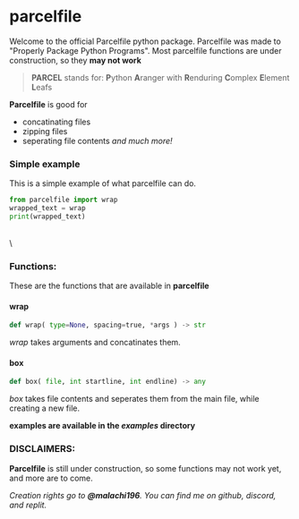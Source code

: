 
# parcelfile

Welcome to the official Parcelfile python package. Parcelfile was made to "Properly Package Python Programs".
Most parcelfile functions are under construction, so they __may not work__

> __PARCEL__ stands for: 
**P**ython 
**A**ranger with 
**R**enduring 
**C**omplex 
**E**lement 
**L**eafs

__Parcelfile__ is good for 
+ concatinating files
+ zipping files
+ seperating file contents
 _and much more!_

### Simple example
This is a simple example of what parcelfile can do.

```py
from parcelfile import wrap
wrapped_text = wrap
print(wrapped_text)
```
\
\
### Functions:
These are the functions that are available in __parcelfile__
#### wrap
``` py
def wrap( type=None, spacing=true, *args ) -> str
```
_wrap_ takes arguments and concatinates them.

#### box
```py
def box( file, int startline, int endline) -> any
```
_box_ takes file contents and seperates them from the main file, while creating a new file.

**examples are available in the ___examples___ directory**

### DISCLAIMERS:
__Parcelfile__ is still under construction, so some functions may not work yet, and more are to come.


_Creation rights go to __@malachi196__. You can find me on github, discord, and replit._
